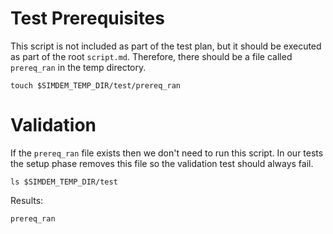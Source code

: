 # Test Prerequisites

This script is not included as part of the test plan, but it should be
executed as part of the root `script.md`. Therefore, there should be a
file called `prereq_ran` in the temp directory.

```
touch $SIMDEM_TEMP_DIR/test/prereq_ran
```

# Validation

If the `prereq_ran` file exists then we don't need to run this
script. In our tests the setup phase removes this file so the
validation test should always fail.

```
ls $SIMDEM_TEMP_DIR/test
```

Results:

```
prereq_ran
```

